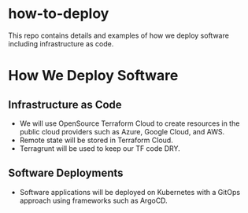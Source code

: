 # how-to-deploy
This repo contains details and examples of how we deploy software including infrastructure as code.

# How We Deploy Software


## Infrastructure as Code
* We will use OpenSource Terraform Cloud to create resources in the public cloud providers such as Azure, Google Cloud, and AWS.
* Remote state will be stored in Terraform Cloud.
* Terragrunt will be used to keep our TF code DRY.

## Software Deployments
* Software applications will be deployed on Kubernetes with a GitOps approach using frameworks such as ArgoCD. 


